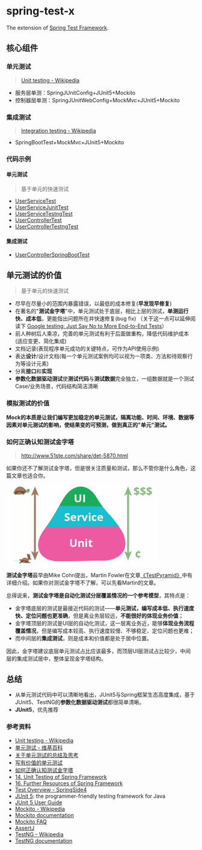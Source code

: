

spring-test-x
======

The extension of 
[Spring Test Framework](https://docs.spring.io/spring-framework/reference/testing.html).


## 核心组件

### 单元测试
> [Unit testing - Wikipedia](https://en.wikipedia.org/wiki/Unit_testing)

* 服务层单测：SpringJUnitConfig+JUnit5+Mockito
* 控制器层单测：SpringJUnitWebConfig+MockMvc+JUnit5+Mockito

### 集成测试
> [Integration testing - Wikipedia](https://en.wikipedia.org/wiki/Integration_testing)

* SpringBootTest+MockMvc+JUnit5+Mockito

### 代码示例

#### 单元测试
> 基于单元的快速测试

* [UserServiceTest](/src/test/java/com/test/service/UserServiceTest.java)
* [UserServiceJunitTest](/src/test/java/com/test/service/UserServiceJunitTest.java)
* [UserServiceTestngTest](/src/test/java/com/test/service/UserServiceTestngTest.java)
* [UserControllerTest](/src/test/java/com/test/web/controller/UserControllerTest.java)
* [UserControllerTestngTest](/src/test/java/com/test/web/controller/UserControllerTestngTest.java)

#### 集成测试
* [UserControllerSpringBootTest](/src/test/java/com/test/web/controller/UserControllerSpringBootTest.java)


## 单元测试的价值
> 基于单元的快速测试

* 尽早在尽量小的范围内暴露错误，以最低的成本修复(**早发现早修复**)
* 在著名的"**测试金字塔**"中，单元测试处于底层，相比上层的测试，**单测运行快、成本低**，更能指出问题所在并快速修复(bug fix)
（关于这一点可以延伸阅读下 [Google testing: Just Say No to More End-to-End Tests](https://testing.googleblog.com/2015/04/just-say-no-to-more-end-to-end-tests.html)）
* 前人种树后人乘凉，完善的单元测试有利于后面做重构，降低代码维护成本(适应变更、简化集成)
* 文档记录(表现程序单元成功的关键特点，可作为API使用示例)
* 表达**设计**/设计文档(每一个单元测试案例均可以视为一项类、方法和待观察行为等设计元素)
* 分离**接口**和**实现**
* **参数化数据驱动测试**使**测试代码**与**测试数据**完全独立，一组数据就是一个测试Case/业务场景，代码结构简洁清晰

### 模拟测试的价值
**Mock的本质是让我们编写更加稳定的单元测试，隔离功能、时间、环境、数据等因素对单元测试的影响，使结果变的可预测，做到真正的"单元"测试。**

### 如何正确认知测试金字塔
> http://www.51ste.com/share/det-5870.html

如果你还不了解测试金字塔，但是很关注质量和测试，那么不管你是什么角色，这篇文章也适合你。

![测试金字塔](images/1.测试金字塔.png)

**测试金字塔**最早由Mike Cohn提出，Martin Fowler在文章[《TestPyramid》](https://martinfowler.com/bliki/TestPyramid.html)中有详细介绍。如果你对测试金字塔不了解，可以先看Martin的文章。

总得说来，**测试金字塔是自动化测试分层覆盖情况的一个参考模型**，其特点是：
* 金字塔底层的测试是最接近代码的测试——**单元测试，编写成本低、执行速度快、定位问题也更准确**，但是离业务层较远，**不能很好的体现业务价值**；
* 金字塔顶层的测试是UI层的自动化测试，这一层离业务近，能够**体现业务流程覆盖情况**，但是编写成本较高、执行速度较慢、不够稳定、定位问题也更难；
* 而中间层的**集成测试**，则是成本和价值都是处于居中位置。

因此，金字塔建议底层单元测试占比应该最多，而顶层UI层测试占比较少，中间层的集成测试居中，整体呈现金字塔结构。


## 总结
* 从单元测试代码中可以清晰地看出，JUnit5与Spring框架生态高度集成，基于JUnit5、TestNG的**参数化数据驱动测试**都很简单清晰。
* **JUnit5**，优先推荐


### 参考资料
* [Unit testing - Wikipedia](https://en.wikipedia.org/wiki/Unit_testing)
* [单元测试 - 维基百科](https://zh.wikipedia.org/wiki/单元测试)
* [关于单元测试的总结及思考](http://ju.outofmemory.cn/entry/321814)
* [写有价值的单元测试](https://yq.aliyun.com/articles/93804)
* [如何正确认知测试金字塔](https://www.51ste.com/share/det-5870.html)
* [14. Unit Testing of Spring Framework](http://docs.spring.io/spring/docs/current/spring-framework-reference/html/unit-testing.html)
* [16. Further Resources of Spring Framework](http://docs.spring.io/spring/docs/current/spring-framework-reference/html/testing-resources.html)
* [Test Overview - SpringSide4](https://github.com/springside/springside4/wiki/Test-Overview)
* [JUnit 5](https://junit.org/junit5/): the programmer-friendly testing framework for Java
* [JUnit 5 User Guide](https://junit.org/junit5/docs/current/user-guide/)
* [Mockito - Wikipedia](https://en.wikipedia.org/wiki/Mockito)
* [Mockito documentation](http://site.mockito.org/mockito/docs/current/org/mockito/Mockito.html)
* [Mockito FAQ](https://github.com/mockito/mockito/wiki/FAQ)
* [AssertJ](http://joel-costigliola.github.io/assertj/)
* [TestNG - Wikipedia](https://en.wikipedia.org/wiki/TestNG)
* [TestNG documentation](http://testng.org/doc/documentation-main.html)

